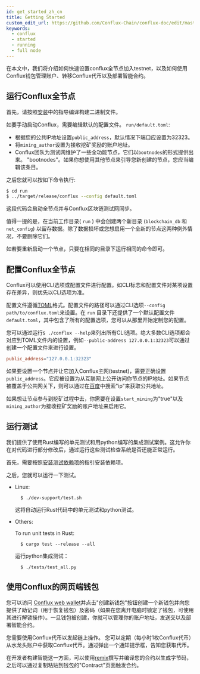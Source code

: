 ```yaml
---
id: get_started_zh_cn
title: Getting Started
custom_edit_url: https://github.com/Conflux-Chain/conflux-doc/edit/master/docs/get_started_zh_cn.md
keywords:
  - conflux
  - started
  - running
  - full node
---
```


在本文中，我们将介绍如何快速设置conflux全节点加入testnet，以及如何使用Conflux钱包管理账户、转移Conflux代币以及部署智能合约。

## 运行Conflux全节点

首先，请按照[安装](install.md#Install)中的指导编译构建二进制文件。

如要手动启动Conflux，需要编辑默认的配置文件。 `run/default.toml`:

* 根据您的公共IP地址设置`public_address`，默认情况下端口应设置为32323。
* 将`mining_author`设置为接收挖矿奖励的账户地址。
* Conflux团队为测试网维护了一些全功能节点，它们以`bootnodes`的形式提供出来。 "bootnodes"。如果你想使用其他节点来引导您新创建的节点，您应当编辑该条目。

之后您就可以按如下命令执行:

```bash
$ cd run
$ ../target/release/conflux --config default.toml
```

这段代码会启动全节点并与Conflux区块链测试网同步。

值得一提的是，在当前工作目录( `run` ) 中会创建两个新目录 (`blockchain_db` 和 `net_config`) 以留存数据。除了数据损坏或您想启用一个全新的节点这两种例外情况，不要删除它们。

如若要重新启动一个节点，只要在相同的目录下运行相同的命令即可。

## 配置Conflux全节点

Conflux可以使用CLI选项或配置文件进行配置。如CLI标志和配置文件对某项设置存在差异，则优先以CLI选项为准。 

配置文件遵循[TOML](https://github.com/toml-lang/toml)格式。配置文件的路径可以通过CLI选项`--config path/to/conflux.toml`来设置。在 `run` 目录下还提供了一个默认配置文件 `default.toml`，其中包含了所有的配置选项，您可以从那里开始定制您的配置。

您可以通过运行`$ ./conflux --help`来列出所有CLI选项。绝大多数CLI选项都会对应到TOML文件内的设置，例如`--public-address 127.0.0.1:32323`可以通过创建一个配置文件来进行设置。

```toml
public_address="127.0.0.1:32323"
```

如果要设置一个节点并让它加入Conflux主网(testnet)，需要正确设置`public_address`。它应被设置为从互联网上公开访问你节点的IP地址。如果节点被覆盖于公共网关下，则可以通过在[百度](https://www.baidu.com)中搜索"ip"来获取公共地址。

如果想让节点参与到挖矿过程中去，你需要在设置`start_mining`为"true"以及`mining_author`为接收挖矿奖励的账户地址来启用它。

## 运行测试

我们提供了使用Rust编写的单元测试和用python编写的集成测试案例。这允许你在对代码进行部分修改后，通过运行这些测试检查系统是否还能正常运行。

首先，需要按照[安装测试依赖项](install.md#install-test-dependencies)的指引安装依赖项。

之后，您就可以运行一下测试。

* Linux:

        $ ./dev-support/test.sh

    这将自动运行Rust代码中的单元测试和python测试。

* Others:

    To run unit tests in Rust:

        $ cargo test --release --all

    运行python集成测试：

        $ ./tests/test_all.py

    

## 使用Conflux的网页端钱包

您可以访问 [Conflux web wallet](https://wallet.confluxscan.io)并点击"创建新钱包"按钮创建一个新钱包并向您提供了助记词（用于恢复钱包）及密码（如果在您离开电脑时锁定了钱包，可使用其进行解锁操作）。一旦钱包被创建，你就可以管理你的账户地址，发送交以及部署智能合约。

您需要使用Conflux代币以发起链上操作。
您可以定期（每小时1枚Conflux代币）从水龙头账户中获取Conflux代币。通过弹出一个通知提示框，告知您获取代币。

在开发者构建智能这一方面，可以使用[remix](https://remix.ethereum.org)撰写并编译您的合约以生成字节码，之后可以通过复制粘贴到钱包的"Contract"页面触发合约。